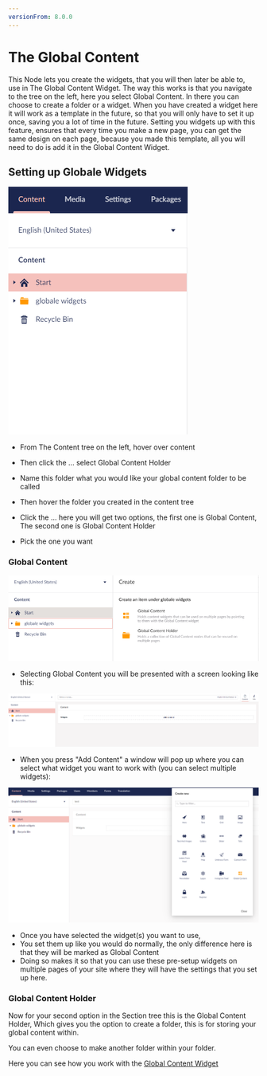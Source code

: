 ```yaml
---
versionFrom: 8.0.0
---
```


# The Global Content

This Node lets you create the widgets, that you will then later be able to, use in The Global Content Widget. The way this works is that you navigate to the tree on the left, here you select Global Content.
In there you can choose to create a folder or a widget.
When you have created a widget here it will work as a template in the future, so that you will only have to set it up once, saving you a lot of time in the future. 
Setting you widgets up with this feature, ensures that every time you make a new page, you can get the same design on each page, because you made this template, all you will need to do is add it in the Global Content Widget.

## Setting up Globale Widgets
![movePage.jpg](images/Globale-Widget.png) 

- From The Content tree on the left, hover over content 

- Then click the ... select Global Content Holder

- Name this folder what you would like your global content folder to be called

-  Then hover the folder you created in the content tree

- Click the ... here you will get two options, the first one is Global Content, The second one is Global Content Holder

- Pick the one you want


### Global Content
![movePage.jpg](images/Globale-options.png)

- Selecting Global Content you will be presented with a screen looking like this:

![movePage.jpg](images/Globale-Contents.png)

- When you press "Add Content"  a window will pop up where you can select what widget you want to work with (you can select multiple widgets):

![movePage.jpg](images/pick-one.png)

- Once you have selected the widget(s) you want to use,
- You set them up like you would do normally, the only difference here is that they will be marked as Global Content
- Doing so makes it so that you can use these pre-setup widgets on multiple pages of your site where they will have the settings that you set up here.


### Global Content Holder

Now for your second option in the Section tree
this is the Global Content Holder, Which gives you the option to create a folder, this is for storing your global content within.

You can even choose to make another folder within your folder.

Here you can see how you work with the  [Global Content Widget](../../Widgets/index.md#newsletterTheGlobalContentWidget)

